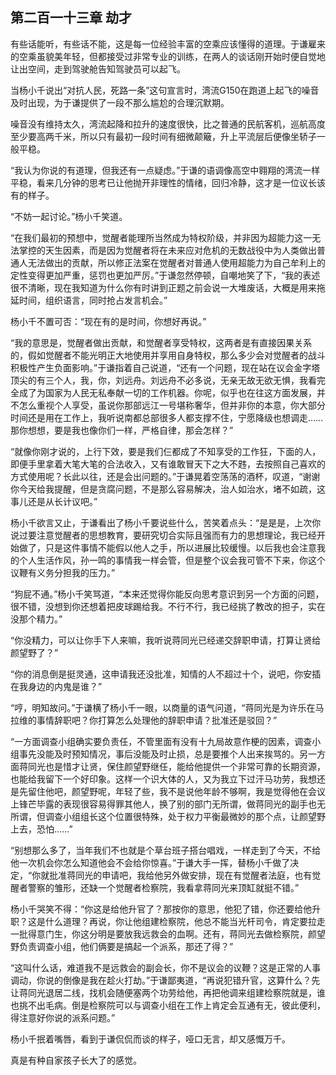 ## 第二百一十三章 劫才
有些话能听，有些话不能，这是每一位经验丰富的空乘应该懂得的道理。于谦雇来的空乘虽貌美年轻，但都接受过非常专业的训练，在两人的谈话刚开始时便自觉地让出空间，走到驾驶舱告知驾驶员可以起飞。

当杨小千说出“对抗人民，死路一条”这句宣言时，湾流G150在跑道上起飞的噪音及时出现，为于谦提供了一段不那么尴尬的合理沉默期。

噪音没有维持太久，湾流起降和拉升的速度很快，比之普通的民航客机，巡航高度至少要高两千米，所以只有最初一段时间有细微颠簸，升上平流层后便像坐轿子一般平稳。

“我认为你说的有道理，但我还有一点疑虑。”于谦的语调像高空中翱翔的湾流一样平稳，看来几分钟的思考已让他抛开非理性的情绪，回归冷静，这才是一位议长该有的样子。

“不妨一起讨论。”杨小千笑道。

“在我们最初的预想中，觉醒者能理所当然成为特权阶级，并非因为超能力这一无法掌控的天生因素，而是因为觉醒者将在未来应对危机的无数战役中为人类做出普通人无法做出的贡献，所以修正法案在觉醒者对普通人使用超能力为自己牟利上的定性变得更加严重，惩罚也更加严厉。”于谦忽然停顿，自嘲地笑了下，“我的表述很不清晰，现在我知道为什么你有时讲到正题之前会说一大堆废话，大概是用来拖延时间，组织语言，同时抢占发言机会。”

杨小千不置可否：“现在有的是时间，你想好再说。”

“我的意思是，觉醒者做出贡献，和觉醒者享受特权，这两者是有直接因果关系的，假如觉醒者不能光明正大地使用并享用自身特权，那么多少会对觉醒者的战斗积极性产生负面影响。”于谦指着自己说道，“还有一个问题，现在站在议会金字塔顶尖的有三个人，我，你，刘远舟。刘远舟不必多说，无亲无故无欲无惧，我看完全成了为国家为人民无私奉献一切的工作机器。你呢，似乎也在往这方面发展，并不怎么重视个人享受，虽说你那部远江一号堪称奢华，但并非你的本意，你大部分时间还是用在工作上，我听说南都总部很多人都支撑不住，宁愿降级也想调走……那你想想，要是我也像你们一样，严格自律，那会怎样？”

“就像你刚才说的，上行下效，要是我们仨都成了不知享受的工作狂，下面的人，即便手里拿着大笔大笔的合法收入，又有谁敢冒天下之大不韪，去按照自己喜欢的方式使用呢？长此以往，还是会出问题的。”于谦晃着空荡荡的酒杯，叹道，“谢谢你今天给我提醒，但是贪腐问题，不是那么容易解决，治人如治水，堵不如疏，这事儿还是从长计议吧。”

杨小千欲言又止，于谦看出了杨小千要说些什么，苦笑着点头：“是是是，上次你说过要注意觉醒者的思想教育，要研究切合实际且强而有力的思想理论，我已经开始做了，只是这件事情不能假以他人之手，所以进展比较缓慢。以后我也会注意我的个人生活作风，孙一鸣的事情我一样会管，但是整个议会我可管不下来，你这个议鞭有义务分担我的压力。”

“狗屁不通。”杨小千笑骂道，“本来还觉得你能反向思考意识到另一个方面的问题，很不错，没想到你还想着把皮球踢给我。不行不行，我已经挑了教改的担子，实在没那个精力。”

“你没精力，可以让你手下人来嘛，我听说蒋同光已经递交辞职申请，打算让贤给颜望野了？”

“你的消息倒是挺灵通，这申请我还没批准，知情的人不超过十个，说吧，你安插在我身边的内鬼是谁？”

“哼，明知故问。”于谦横了杨小千一眼，以商量的语气问道，“蒋同光是为许乐在马拉维的事情辞职吧？你打算怎么处理他的辞职申请？批准还是驳回？”

“一方面调查小组确实要负责任，不管里面有没有十九局故意作梗的因素，调查小组事先没能及时预知情况，事后没能及时止损，总是要推个人出来挨骂的。另一方面蒋同光也是惜才让贤，保住颜望野继任，能给他提供一个非常可靠的长期资源，也能给我留下一个好印象。这样一个识大体的人，又为我立下过汗马功劳，我想还是先留住他吧，颜望野呢，年轻了些，我不是说他年龄不够啊，我是觉得他在会议上锋芒毕露的表现很容易得罪其他人，换了别的部门无所谓，做蒋同光的副手也无所谓，但调查小组组长这个位置很特殊，处于权力平衡最微妙的那个点，让颜望野上去，恐怕……”

“别想那么多了，当年我们不也就是个草台班子搭台唱戏，一样走到了今天，不给他一次机会你怎么知道他会不会给你惊喜。”于谦大手一挥，替杨小千做了决定，“你就批准蒋同光的申请吧，我给他另外做安排，现在有觉醒者法庭，也有觉醒者警察的雏形，还缺一个觉醒者检察院，我看拿蒋同光来顶缸就挺不错。”

杨小千哭笑不得：“你这是给他升官了？那按你的意思，他犯了错，你还要给他升职？这是什么道理？再说，你让他组建检察院，他总不能当光杆司令，肯定要拉走一批得意门生，你这分明是要放我远救会的血啊。还有，蒋同光去做检察院，颜望野负责调查小组，他们俩要是搞起一个派系，那还了得？”

“这叫什么话，难道我不是远救会的副会长，你不是议会的议鞭？这是正常的人事调动，你说的倒像是我在趁火打劫。”于谦鄙夷道，“再说犯错升官，这算什么？先让蒋同光退居二线，找机会随便塞两个功劳给他，再把他调来组建检察院就是，谁也挑不出毛病。倒是检察院可以与调查小组在工作上肯定会互通有无，彼此便利，得注意好你说的派系问题。”

杨小千抿着嘴唇，看到于谦侃侃而谈的样子，哑口无言，却又感慨万千。

真是有种自家孩子长大了的感觉。

